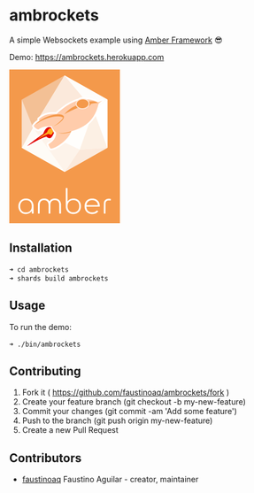 # ambrockets

A simple Websockets example using [Amber Framework](https://amberframework.org/) 😎

Demo: https://ambrockets.herokuapp.com

[![ambrockets](https://raw.githubusercontent.com/faustinoaq/ambrockets/master/src/assets/images/logo.png)](https://ambrockets.herokuapp.com)

## Installation

```
➜ cd ambrockets
➜ shards build ambrockets
```

## Usage

To run the demo:

```
➜ ./bin/ambrockets
```

## Contributing

1. Fork it ( https://github.com/faustinoaq/ambrockets/fork )
2. Create your feature branch (git checkout -b my-new-feature)
3. Commit your changes (git commit -am 'Add some feature')
4. Push to the branch (git push origin my-new-feature)
5. Create a new Pull Request

## Contributors

- [faustinoaq](https://github.com/faustinoaq) Faustino Aguilar - creator, maintainer
